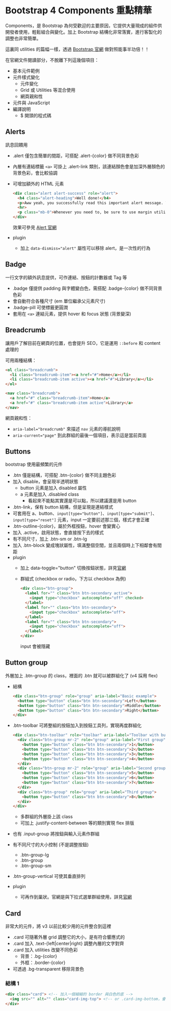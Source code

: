 # Bootstrap 4 Components 重點精華

Components，是 Bootstrap
為何受歡迎的主要原因，它提供大量現成的組件供開發者使用，輕鬆組合與變化。加上
Bootstrap 結構化非常落實，進行客製化的調整也非常簡單。

這裏同 utilities 的篇幅一樣，透過 [Bootstrap 官網](https://getbootstrap.com/docs/4.0/components/) 做對照能事半功倍！！

在官網文件閱讀部分，不脫離下列這幾個項目：

- 基本元件範例
- 元件樣式變化
  - 元件變化
  - Grid 或 Utilities 等混合使用
  - 網頁親和性
- 元件與 JavaScript
- 編譯說明
  - $ 開頭的程式碼

## Alerts

訊息回饋用

- .alert 僅包含簡單的間距，可搭配 .alert-{color} 做不同背景色彩
- 內層有連結標籤 `<a>` 可掛上 .alert-link 類別，該連結顏色會是加深外層顏色的背景色彩，會比較協調
- 可增加額外的 HTML 元素

    ```html
    <div class="alert alert-success" role="alert">
      <h4 class="alert-heading">Well done!</h4>
      <p>Aww yeah, you successfully read this important alert message. This example text is going to run a bit longer so that you can see how spacing within an alert works with this kind of content.</p>
      <hr>
      <p class="mb-0">Whenever you need to, be sure to use margin utilities to keep things nice and tidy.</p>
    </div>
    ```

    效果可參見 [Alert 官網](http://bootstrap.hexschool.com/docs/4.0/components/alerts/#additional-content)

- plugin
  - 加上 `data-dismiss="alert"` 屬性可以移除 alert，是一次性的行為

## Badge

一行文字的額外訊息提供，可作連結、按鈕的計數器或 Tag 等

- .badge 僅提供 padding 與字體變白色，需搭配 .badge-{color} 做不同背景色彩
- 會自動符合各種尺寸 (em 單位繼承父元素尺寸)
- .badge-pill 可使標籤更圓潤
- 套用在 `<a>` 連結元素，提供 hover 和 focus 狀態 (背景變深)

## Breadcrumb

讓用戶了解目前在網頁的位置，也會提升 SEO，它是運用 `::before` 和 content 處理的

可用兩種結構：

```html
<ol class="breadcrumb">
  <li class="breadcrumb-item"><a href="#">Home</a></li>
  <li class="breadcrumb-item active"><a href="#">Library</a></li>
</ol>
```

```html
<nav class="breadcrumb">
  <a href="#" class="breadcrumb-item">Home</a>
  <a href="#" class="breadcrumb-item active">Library</a>
</nav>
```

網頁親和性：

- `aria-label="breadcrumb"` 來描述 `nav` 元素的導航說明
- `aria-current="page"` 到此群組的最後一個項目，表示這是當前頁面

## Buttons

bootstrap 使用最頻繁的元件

- .btn 僅是結構，可搭配 .btn-{color} 做不同主題色彩
- 加入 disable，會呈現半透明狀態
  - button 元素是加入 disabled 屬性
  - a 元素是加入 .disabled class
    - 看起來不能點其實還是可以點，所以建議還是用 button
- .btn-link，保有 button 結構，但是呈現是連結樣式
- 可套用在
  a、button、`input[type="button"]`、`input[type="submit"]`、`input[type="reset"]`
  元素，input 一定要前述那三個，樣式才會正確
- .btn-outline-{color}，屬於外框按鈕，hover 會變實心
- 加入 .active，啟用狀態，會直接按下去的樣式
- 有不同尺寸，加上 .btn-sm or .btn-lg
- 加入 .btn-block 變成塊狀屬性，填滿整個空間，並且兩個時上下相鄰會有間距
- plugin
  - 加上 data-toggle="button" 切換按鈕狀態，詳見[官網](http://bootstrap.hexschool.com/docs/4.0/components/buttons/#toggle-states)
  - 群組式 (checkbox or radio，下方以 checkbox 為例)

      ```html
      <div class="btn-group">
        <label for="" class="btn btn-secondary active">
          <input type="checkbox" autocomplete="off" checked>
        </label>
        <label for="" class="btn btn-secondary">
          <input type="checkbox" autocomplete="off">
        </label>
        <label for="" class="btn btn-secondary">
          <input type="checkbox" autocomplete="off">
        </label>
      </div>
      ```

      input 會被隱藏

## Button group

外層加上 .btn-group 的 class，裡面的 .btn 就可以被群組化了 (v4 採用 flex)

- 結構

    ```html
    <div class="btn-group" role="group" aria-label="Basic example">
      <button type="button" class="btn btn-secondary">Left</button>
      <button type="button" class="btn btn-secondary">Middle</button>
      <button type="button" class="btn btn-secondary">Right</button>
    </div>
    ```

- .btn-toolbar 可將整組的按鈕加入到按鈕工具列，實現再度群組化

    ```html
    <div class="btn-toolbar" role="toolbar" aria-label="Toolbar with button groups">
      <div class="btn-group mr-2" role="group" aria-label="First group">
        <button type="button" class="btn btn-secondary">1</button>
        <button type="button" class="btn btn-secondary">2</button>
        <button type="button" class="btn btn-secondary">3</button>
        <button type="button" class="btn btn-secondary">4</button>
      </div>
      <div class="btn-group mr-2" role="group" aria-label="Second group">
        <button type="button" class="btn btn-secondary">5</button>
        <button type="button" class="btn btn-secondary">6</button>
        <button type="button" class="btn btn-secondary">7</button>
      </div>
      <div class="btn-group" role="group" aria-label="Third group">
        <button type="button" class="btn btn-secondary">8</button>
      </div>
    </div>
    ```

    - 多群組的外層掛上該 class
    - 可加上 .justify-content-between 等的類別實現 flex 排版

- 也有 .input-group 將按鈕與輸入元素作群組
- 有不同尺寸的大小控制 (不是調整按鈕)
  - .btn-group-lg
  - .btn-group
  - .btn-group-sm
- .btn-group-vertical 可使其垂直排列
- plugin
  - 可再作到巢狀。官網是與下拉式選單群組使用，詳見[官網](https://getbootstrap.com/docs/4.0/components/button-group/#nesting)

## Card

非常大的元件，將 v3 以前比較少用的元件整合到這裡

- .card 可隨著外層 grid 調整它的大小，是有符合響應式的
- .card 加入 .text-{left|center|right} 調整內層的文字對齊
- .card 加入 utilities 改變不同色彩
  - 背景：.bg-{color}
  - 外框：.border-{color}
- 可透過 .bg-transparent 移除背景色

### 結構 1

```html
<div class="card"> <!-- 加入一個細細的 border 與白色的底 -->
  <img src="" alt="" class="card-img-top"> <!-- or .card-img-bottom，會符合響應式 -->
</div>
```
